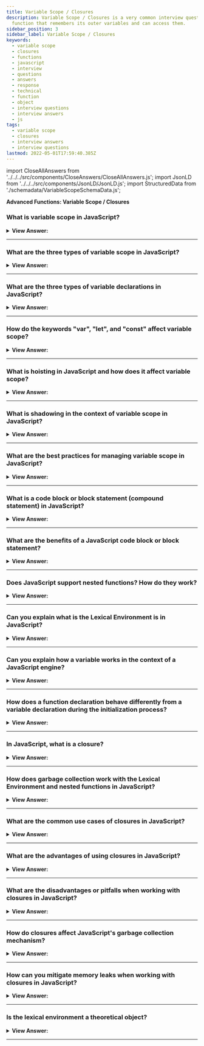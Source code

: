 ```yaml
---
title: Variable Scope / Closures
description: Variable Scope / Closures is a very common interview question. A closure is a
  function that remembers its outer variables and can access them.
sidebar_position: 3
sidebar_label: Variable Scope / Closures
keywords:
  - variable scope
  - closures
  - functions
  - javascript
  - interview
  - questions
  - answers
  - response
  - technical
  - function
  - object
  - interview questions
  - interview answers
  - js
tags:
  - variable scope
  - closures
  - interview answers
  - interview questions
lastmod: 2022-05-01T17:59:40.385Z
---
```


import CloseAllAnswers from '../../../src/components/CloseAnswers/CloseAllAnswers.js';
import JsonLD from '../../../src/components/JsonLD/JsonLD.js';
import StructuredData from './schemadata/VariableScopeSchemaData.js';

<JsonLD data={StructuredData} />

<head>
  <title>Variable Scope / Closures | JavaScript Frontend Phone Interview</title>
</head>

**Advanced Functions: Variable Scope / Closures**

<CloseAllAnswers />

### What is variable scope in JavaScript?

<details>
  <summary><strong>View Answer:</strong></summary>
  <div>
  <div><strong>Interview Response:</strong> Variable scope in JavaScript refers to the context in which a variable is accessible or visible within a program, determined by where it's declared (global, function, or block scope).<br /><br />
  </div>
  </div>
</details>

---

### What are the three types of variable scope in JavaScript?

<details>
  <summary><strong>View Answer:</strong></summary>
  <div>
  <div><strong>Interview Response:</strong> The three types of variable scope in JavaScript are global, function, and block scope, each with its own rules for variable accessibility and visibility.<br /><br />
  </div>
  </div>
</details>

---

### What are the three types of variable declarations in JavaScript?

<details>
  <summary><strong>View Answer:</strong></summary>
  <div>
  <div><strong>Interview Response:</strong> The three types of variable declarations in JavaScript are var, let, and const, each with its own rules for variable assignment, reassignment, and scope.
</div><br />
  <div><strong className="codeExample">Code Example:</strong> Declaration<br /><br />

  <div></div>

```js
let arr = [1, 2, 3];

const str = 'Hello';

var num = 1;
```

  </div>
  </div>
</details>

---

### How do the keywords "var", "let", and "const" affect variable scope?

<details>
  <summary><strong>View Answer:</strong></summary>
  <div>
  <div><strong>Interview Response:</strong> "var" creates function or global scoped variables, while "let" and "const" create block scoped variables, offering better control over variable visibility and usage.<br /><br />
  </div>
  </div>
</details>

---

### What is hoisting in JavaScript and how does it affect variable scope?

<details>
  <summary><strong>View Answer:</strong></summary>
  <div>
  <div><strong>Interview Response:</strong> Hoisting is JavaScript's mechanism of moving variable and function declarations to the top of their scope before code execution, affecting variable initialization and function availability.<br /><br />
  </div>
  </div>
</details>

---

### What is shadowing in the context of variable scope in JavaScript?

<details>
  <summary><strong>View Answer:</strong></summary>
  <div>
  <div><strong>Interview Response:</strong> Shadowing occurs when an inner-scoped variable has the same name as an outer-scoped variable, causing the inner variable to temporarily "hide" or "shadow" the outer variable within the inner scope.<br /><br />
  </div>
  </div>
</details>

---

### What are the best practices for managing variable scope in JavaScript?

<details>
  <summary><strong>View Answer:</strong></summary>
  <div>
  <div><strong>Interview Response:</strong> Best practices include using "let" and "const" over "var", minimizing global variables, keeping functions small, and avoiding unintended closures to prevent memory leaks and improve code readability.<br /><br />
  </div>
  </div>
</details>

---

### What is a code block or block statement (compound statement) in JavaScript?

<details>
  <summary><strong>View Answer:</strong></summary>
  <div>
  <div><strong>Interview Response:</strong> A code block, also known as a block statement or compound statement, is a group of statements enclosed by curly braces in JavaScript. We can use a block statement or compound statement to group zero or more statements encapsulated in curly brackets.
</div><br />
  <div><strong className="codeExample">Code Example:</strong> Code Block<br /><br />

  <div></div>

```js
// do some job with local variables that should not be seen outside
{
  let message = 'Hello'; // only visible in this block

  console.log(message); // Hello
}

console.log(message); // Error: message is not defined

// We can use this to isolate a piece of code
{
  // show message
  let message = 'Hello';
  console.log(message); // returns Hello
}

{
  // show another message
  let message = 'Goodbye';
  console.log(message); // returns Goodbye
}
```

  </div>
  </div>
</details>

---

### What are the benefits of a JavaScript code block or block statement?

<details>
  <summary><strong>View Answer:</strong></summary>
  <div>
  <div><strong>Interview Response:</strong> JavaScript code blocks, enclosed by curly braces, provide organization, scope control, and readability. They enable conditional execution, loops, and function declarations, promoting maintainability, modularity, and structured programming.
</div><br />
  <div><strong className="codeExample">Code Example:</strong> No code block control results in an error<br /><br />

  <div></div>

```js
// show message
let message = 'Hello';
console.log(message);

// show another message
let message = 'Goodbye'; // Error: variable already declared
console.log(message);
```

  </div>
  </div>
</details>

---

### Does JavaScript support nested functions? How do they work?

<details>
  <summary><strong>View Answer:</strong></summary>
  <div>
  <div><strong>Interview Response:</strong> Yes, JavaScript supports nested functions. They are functions defined inside another function, having access to the outer function's variables and parameters, enabling closure, encapsulation, and modular code organization.
</div><br />
  <div><strong className="codeExample">Code Example:</strong><br /><br />

  <div></div>

```js
function sayHiBye(firstName, lastName) {
  // helper nested function to use below
  function getFullName() {
    return firstName + ' ' + lastName;
  }

  console.log('Hello, ' + getFullName());
  console.log('Bye, ' + getFullName());
}
```

:::note

Nested functions are pretty standard in JavaScript because of their dynamic abilities, which allow an extension of the originating function.

:::

  </div>
  </div>
</details>

---

### Can you explain what is the Lexical Environment is in JavaScript?

<details>
  <summary><strong>View Answer:</strong></summary>
  <div>
  <div><strong>Interview Response:</strong> The Lexical Environment is a theoretical specification object, comprising the environment record (holding identifier-variable mappings) and a reference to the outer lexical environment, explaining scope and closure behavior.</div><br />
  <div><strong>Technical Response:</strong> "Lexical Environment" is a specification object: it only exists "theoretically" in the language specification to describe how things work. We cannot access this object in our code and manipulate it directly. JavaScript engines may also optimize it, discard unused variables to save memory, and perform other internal tricks if the visible behavior remains as described. The Lexical Environment object consists of two parts, including the environment record and a reference to the outer lexical environment. The Environment Record is an object that stores local variables as its properties (and some other information like the value of this).
  </div><br/><br/>

:::note

The Environment Record is an object that stores all local variables as its properties and some other information like the value of this.

:::

  </div>
</details>

---

### Can you explain how a variable works in the context of a JavaScript engine?

<details>
  <summary><strong>View Answer:</strong></summary>
  <div>
  <div><strong>Interview Response:</strong> A variable is a symbolic container for storing data. It's created using keywords (var, let, const) and given a name. The JavaScript engine allocates memory, associates the name with the memory address, and stores/retrieves values.
</div><br />
  <div><strong className="codeExample">Code Example:</strong><br /><br />

  <div></div>

```js
let word = 'Hello';
// Lexical Environment Record --> property = word: "Hello"; outer --> null

// ENGINE EXECUTION

// execution start --> word: <uninitialized> - outer --> null
let word; // word: undefined
word = 'Hello'; // word: "Hello"
```

  </div>
  </div>
</details>

---

### How does a function declaration behave differently from a variable declaration during the initialization process?

<details>
  <summary><strong>View Answer:</strong></summary>
  <div>
  <div><strong>Interview Response:</strong> Function declarations are hoisted and fully initialized upon script load, while variable declarations are hoisted but remain uninitialized until assigned a value during code execution.
</div><br />

:::note

You should be aware that this only applies to function declarations, not function expressions.

:::

  </div>
</details>

---

### In JavaScript, what is a closure?

<details>
  <summary><strong>View Answer:</strong></summary>
  <div>
  <div><strong>Interview Response:</strong> A closure in JavaScript is a function that has access to its own scope, the outer function's scope, and the global scope, even after the outer function has finished execution.</div><br />
  <div><strong>Technical Response:</strong> A closure is a function that remembers its outer variables and can access them. In some languages, that is impossible, or a function is written in a special way to make it happen. In JavaScript, all functions are naturally Closures (there is only one exception, The "new Function" syntax). Functions automatically remember where their point of creation is using a hidden [[Environment]] property, and then their code can access outer variables.
  </div><br />

:::note

This should not be confused with a code block.

:::

  </div>
</details>

---

### How does garbage collection work with the Lexical Environment and nested functions in JavaScript?

<details>
  <summary><strong>View Answer:</strong></summary>
  <div>
  <div><strong>Interview Response:</strong> In JavaScript, garbage collection occurs when an object is unreachable. For nested functions, if an outer function's variables are referenced by a nested function (closure), they're not garbage collected.</div><br />
  <div><strong>Technical Response:</strong> After the function call completes, a Lexical Environment typically disappears from memory and all variables. This behavior occurs because there are no references to it, and it is only retained in memory while it is accessible, just like any other JavaScript object. If a nested function is reached after the end of a function, it contains the [[Environment]] attribute, which refers to the lexical environment. In such a situation, the Lexical Environment is still available even after the function completes, therefore, it remains alive. When a Lexical Environment object becomes inaccessible, it dies (like any other object). In other words, it persists as long as there is at least one nested function that refers to it.
  </div><br />
  <div><strong className="codeExample">Code Example:</strong><br /><br />

  <div></div>

```js
function f() {
  let value = 123;

  return function () {
    console.log(value);
  };
}

let g = f(); // g.[[Environment]] stores a reference to the Lexical Environment
// of the corresponding f() call

function f() {
  let value = 123;

  return function () {
    console.log(value);
  };
}

let g = f(); // while g function exists, the value stays in memory

g = null; // ...and now the memory is cleaned up
```

  </div>
  </div>
</details>

---

### What are the common use cases of closures in JavaScript?

<details>
  <summary><strong>View Answer:</strong></summary>
  <div>
  <div><strong>Interview Response:</strong> Common use cases for closures include data encapsulation, function factories, memoization, implementing decorators, and maintaining state in asynchronous programming.<br /><br />
  </div>
  </div>
</details>

---

### What are the advantages of using closures in JavaScript?

<details>
  <summary><strong>View Answer:</strong></summary>
  <div>
  <div><strong>Interview Response:</strong> Closures in JavaScript enable data privacy, function factories, and use of function state after execution. They help create powerful, maintainable and modular code, benefiting from JavaScript's functional nature.<br /><br />
  </div>
  </div>
</details>

---

### What are the disadvantages or pitfalls when working with closures in JavaScript?

<details>
  <summary><strong>View Answer:</strong></summary>
  <div>
  <div><strong>Interview Response:</strong> Disadvantages of closures include potential memory leaks due to retained references to outer environments and increased complexity in code readability and debugging.<br /><br />
  </div>
  </div>
</details>

---

### How do closures affect JavaScript's garbage collection mechanism?

<details>
  <summary><strong>View Answer:</strong></summary>
  <div>
  <div><strong>Interview Response:</strong> Closures retaining references to outer environments prevent garbage collection until the closure itself becomes unreachable, potentially causing memory leaks if not managed properly.<br /><br />
  </div>
  </div>
</details>

---

### How can you mitigate memory leaks when working with closures in JavaScript?

<details>
  <summary><strong>View Answer:</strong></summary>
  <div>
  <div><strong>Interview Response:</strong> To mitigate memory leaks with closures, ensure proper release of references to outer environments by nullifying them when no longer needed and avoid creating unnecessary closures.<br /><br />
  </div>
  </div>
</details>

---

### Is the lexical environment a theoretical object?

<details>
  <summary><strong>View Answer:</strong></summary>
  <div>
  <div><strong>Interview Response:</strong> The lexical environment is a conceptual, theoretical object used to describe the way scoping and variable lookup work in JavaScript. It represents the mapping between variable names and their values within a given scope.<br /><br />
  </div>
  </div>
</details>

---
